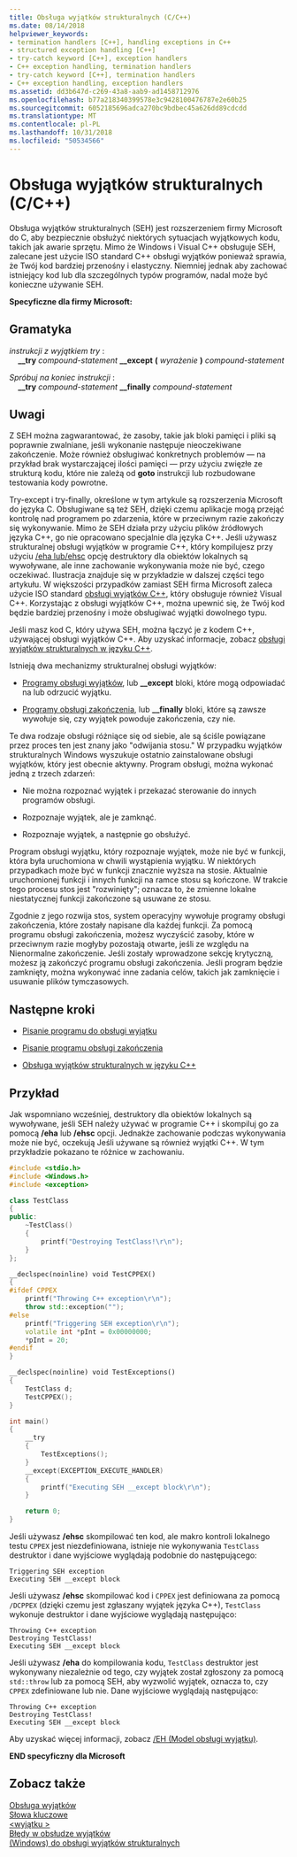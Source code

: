 ```yaml
---
title: Obsługa wyjątków strukturalnych (C/C++)
ms.date: 08/14/2018
helpviewer_keywords:
- termination handlers [C++], handling exceptions in C++
- structured exception handling [C++]
- try-catch keyword [C++], exception handlers
- C++ exception handling, termination handlers
- try-catch keyword [C++], termination handlers
- C++ exception handling, exception handlers
ms.assetid: dd3b647d-c269-43a8-aab9-ad1458712976
ms.openlocfilehash: b77a218340399578e3c9428100476787e2e60b25
ms.sourcegitcommit: 6052185696adca270bc9bdbec45a626dd89cdcdd
ms.translationtype: MT
ms.contentlocale: pl-PL
ms.lasthandoff: 10/31/2018
ms.locfileid: "50534566"
---
```

# <a name="structured-exception-handling-cc"></a>Obsługa wyjątków strukturalnych (C/C++)

Obsługa wyjątków strukturalnych (SEH) jest rozszerzeniem firmy Microsoft do C, aby bezpiecznie obsłużyć niektórych sytuacjach wyjątkowych kodu, takich jak awarie sprzętu. Mimo że Windows i Visual C++ obsługuje SEH, zalecane jest użycie ISO standard C++ obsługi wyjątków ponieważ sprawia, że Twój kod bardziej przenośny i elastyczny. Niemniej jednak aby zachować istniejący kod lub dla szczególnych typów programów, nadal może być konieczne używanie SEH.

**Specyficzne dla firmy Microsoft:**

## <a name="grammar"></a>Gramatyka

*instrukcji z wyjątkiem try* :<br/>
&nbsp;&nbsp;&nbsp;&nbsp;**__try** *compound-statement* **__except** **(** *wyrażenie* **)** *compound-statement*

*Spróbuj na koniec instrukcji* :<br/>
&nbsp;&nbsp;&nbsp;&nbsp;**__try** *compound-statement* **__finally** *compound-statement*

## <a name="remarks"></a>Uwagi

Z SEH można zagwarantować, że zasoby, takie jak bloki pamięci i pliki są poprawnie zwalniane, jeśli wykonanie następuje nieoczekiwane zakończenie. Może również obsługiwać konkretnych problemów — na przykład brak wystarczającej ilości pamięci — przy użyciu zwięzłe ze strukturą kodu, które nie zależą od **goto** instrukcji lub rozbudowane testowania kody powrotne.

Try-except i try-finally, określone w tym artykule są rozszerzenia Microsoft do języka C. Obsługiwane są też SEH, dzięki czemu aplikacje mogą przejąć kontrolę nad programem po zdarzenia, które w przeciwnym razie zakończy się wykonywanie. Mimo że SEH działa przy użyciu plików źródłowych języka C++, go nie opracowano specjalnie dla języka C++. Jeśli używasz strukturalnej obsługi wyjątków w programie C++, który kompilujesz przy użyciu [/eha lub/ehsc](../build/reference/eh-exception-handling-model.md) opcję destruktory dla obiektów lokalnych są wywoływane, ale inne zachowanie wykonywania może nie być, czego oczekiwać. Ilustracja znajduje się w przykładzie w dalszej części tego artykułu. W większości przypadków zamiast SEH firma Microsoft zaleca użycie ISO standard [obsługi wyjątków C++](../cpp/try-throw-and-catch-statements-cpp.md), który obsługuje również Visual C++. Korzystając z obsługi wyjątków C++, można upewnić się, że Twój kod będzie bardziej przenośny i może obsługiwać wyjątki dowolnego typu.

Jeśli masz kod C, który używa SEH, można łączyć je z kodem C++, używającej obsługi wyjątków C++. Aby uzyskać informacje, zobacz [obsługi wyjątków strukturalnych w języku C++](../cpp/exception-handling-differences.md).

Istnieją dwa mechanizmy strukturalnej obsługi wyjątków:

- [Programy obsługi wyjątków](../cpp/writing-an-exception-handler.md), lub **__except** bloki, które mogą odpowiadać na lub odrzucić wyjątku.

- [Programy obsługi zakończenia](../cpp/writing-a-termination-handler.md), lub **__finally** bloki, które są zawsze wywołuje się, czy wyjątek powoduje zakończenia, czy nie.

Te dwa rodzaje obsługi różniące się od siebie, ale są ściśle powiązane przez proces ten jest znany jako "odwijania stosu." W przypadku wyjątków strukturalnych Windows wyszukuje ostatnio zainstalowane obsługi wyjątków, który jest obecnie aktywny. Program obsługi, można wykonać jedną z trzech zdarzeń:

- Nie można rozpoznać wyjątek i przekazać sterowanie do innych programów obsługi.

- Rozpoznaje wyjątek, ale je zamknąć.

- Rozpoznaje wyjątek, a następnie go obsłużyć.

Program obsługi wyjątku, który rozpoznaje wyjątek, może nie być w funkcji, która była uruchomiona w chwili wystąpienia wyjątku. W niektórych przypadkach może być w funkcji znacznie wyższa na stosie. Aktualnie uruchomionej funkcji i innych funkcji na ramce stosu są kończone. W trakcie tego procesu stos jest "rozwinięty"; oznacza to, że zmienne lokalne niestatycznej funkcji zakończone są usuwane ze stosu.

Zgodnie z jego rozwija stos, system operacyjny wywołuje programy obsługi zakończenia, które zostały napisane dla każdej funkcji. Za pomocą programu obsługi zakończenia, możesz wyczyścić zasoby, które w przeciwnym razie mogłyby pozostają otwarte, jeśli ze względu na Nienormalne zakończenie. Jeśli zostały wprowadzone sekcję krytyczną, możesz ją zakończyć programu obsługi zakończenia. Jeśli program będzie zamknięty, można wykonywać inne zadania celów, takich jak zamknięcie i usuwanie plików tymczasowych.

## <a name="next-steps"></a>Następne kroki

- [Pisanie programu do obsługi wyjątku](../cpp/writing-an-exception-handler.md)

- [Pisanie programu obsługi zakończenia](../cpp/writing-a-termination-handler.md)

- [Obsługa wyjątków strukturalnych w języku C++](../cpp/exception-handling-differences.md)

## <a name="example"></a>Przykład

Jak wspomniano wcześniej, destruktory dla obiektów lokalnych są wywoływane, jeśli SEH należy używać w programie C++ i skompiluj go za pomocą **/eha** lub **/ehsc** opcji. Jednakże zachowanie podczas wykonywania może nie być, oczekują Jeśli używane są również wyjątki C++. W tym przykładzie pokazano te różnice w zachowaniu.

```cpp
#include <stdio.h>
#include <Windows.h>
#include <exception>

class TestClass
{
public:
    ~TestClass()
    {
        printf("Destroying TestClass!\r\n");
    }
};

__declspec(noinline) void TestCPPEX()
{
#ifdef CPPEX
    printf("Throwing C++ exception\r\n");
    throw std::exception("");
#else
    printf("Triggering SEH exception\r\n");
    volatile int *pInt = 0x00000000;
    *pInt = 20;
#endif
}

__declspec(noinline) void TestExceptions()
{
    TestClass d;
    TestCPPEX();
}

int main()
{
    __try
    {
        TestExceptions();
    }
    __except(EXCEPTION_EXECUTE_HANDLER)
    {
        printf("Executing SEH __except block\r\n");
    }

    return 0;
}
```

Jeśli używasz **/ehsc** skompilować ten kod, ale makro kontroli lokalnego testu `CPPEX` jest niezdefiniowana, istnieje nie wykonywania `TestClass` destruktor i dane wyjściowe wyglądają podobnie do następującego:

```Output
Triggering SEH exception
Executing SEH __except block
```

Jeśli używasz **/ehsc** skompilować kod i `CPPEX` jest definiowana za pomocą `/DCPPEX` (dzięki czemu jest zgłaszany wyjątek języka C++), `TestClass` wykonuje destruktor i dane wyjściowe wyglądają następująco:

```Output
Throwing C++ exception
Destroying TestClass!
Executing SEH __except block
```

Jeśli używasz **/eha** do kompilowania kodu, `TestClass` destruktor jest wykonywany niezależnie od tego, czy wyjątek został zgłoszony za pomocą `std::throw` lub za pomocą SEH, aby wyzwolić wyjątek, oznacza to, czy `CPPEX` zdefiniowane lub nie. Dane wyjściowe wyglądają następująco:

```Output
Throwing C++ exception
Destroying TestClass!
Executing SEH __except block
```

Aby uzyskać więcej informacji, zobacz [/EH (Model obsługi wyjątku)](../build/reference/eh-exception-handling-model.md).

**END specyficzny dla Microsoft**

## <a name="see-also"></a>Zobacz także

[Obsługa wyjątków](../cpp/exception-handling-in-visual-cpp.md)<br/>
[Słowa kluczowe](../cpp/keywords-cpp.md)<br/>
[\<wyjątku >](../standard-library/exception.md)<br/>
[Błędy w obsłudze wyjątków](../cpp/errors-and-exception-handling-modern-cpp.md)<br/>
[(Windows) do obsługi wyjątków strukturalnych](https://msdn.microsoft.com/library/windows/desktop/ms680657.aspx)
